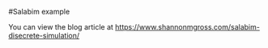#Salabim example

You can view the blog article at https://www.shannonmgross.com/salabim-disecrete-simulation/
